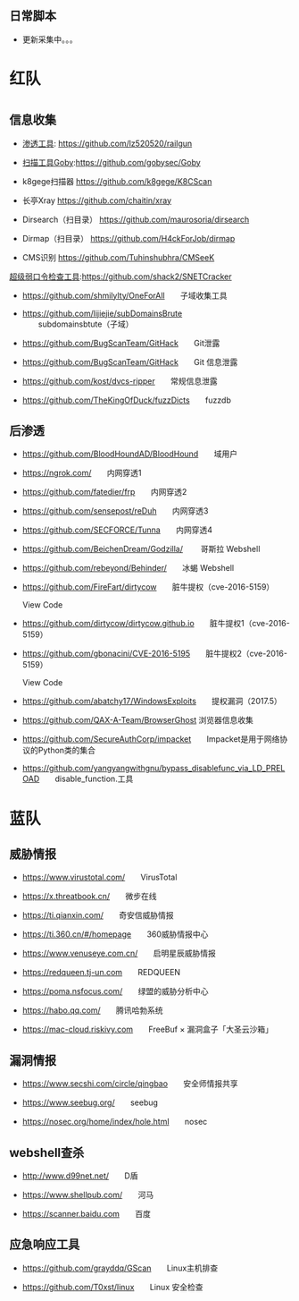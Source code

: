 <html>
<body marginheight="0"><h2>日常脚本</h2>
<ul>
<li>更新采集中。。。</li>
</ul>
<h1>红队<h1>
<h2>信息收集</h2>
<ul>
<li><p><a href="https://github.com/lz520520/railgun">渗透工具</a>: <a href="https://github.com/lz520520/railgun">https://github.com/lz520520/railgun</a></p>
</li>
<li><p><a href="https://github.com/gobysec/Goby">扫描工具Goby</a>:<a href="https://github.com/gobysec/Goby">https://github.com/gobysec/Goby</a></p>
</li>
<li><p>k8gege扫描器 <a href="https://github.com/k8gege/K8CScan">https://github.com/k8gege/K8CScan</a>　　</p>
</li>
<li><p>长亭Xray <a href="https://github.com/chaitin/xray">https://github.com/chaitin/xray</a>　　</p>
</li>
<li><p>Dirsearch（扫目录） <a href="https://github.com/maurosoria/dirsearch">https://github.com/maurosoria/dirsearch</a>　　</p>
</li>
<li><p>Dirmap（扫目录） <a href="https://github.com/H4ckForJob/dirmap">https://github.com/H4ckForJob/dirmap</a>　　</p>
</li>
<li><p>CMS识别 <a href="https://github.com/Tuhinshubhra/CMSeeK">https://github.com/Tuhinshubhra/CMSeeK</a>　　</p>
</li>
</ul>
<p><a href="https://github.com/shack2/SNETCracker">超级弱口令检查工具</a>:<a href="https://github.com/shack2/SNETCracker">https://github.com/shack2/SNETCracker</a>　　


</p>
<ul>
<li><p><a href="https://github.com/shmilylty/OneForAll">https://github.com/shmilylty/OneForAll</a>　　子域收集工具</p>
</li>
<li><p><a href="https://github.com/lijiejie/subDomainsBrute">https://github.com/lijiejie/subDomainsBrute</a>　　subdomainsbtute（子域）</p>
</li>
</ul>
<ul>
<li><p><a href="https://github.com/BugScanTeam/GitHack">https://github.com/BugScanTeam/GitHack</a>　　Git泄露</p>
</li>
<li><p><a href="https://github.com/BugScanTeam/GitHack">https://github.com/BugScanTeam/GitHack</a>　　Git 信息泄露</p>
</li>
<li><p><a href="https://github.com/kost/dvcs-ripper">https://github.com/kost/dvcs-ripper</a>　　常规信息泄露</p>
</li>
</ul>
<ul>
<li><a href="https://github.com/TheKingOfDuck/fuzzDicts">https://github.com/TheKingOfDuck/fuzzDicts</a>　　fuzzdb</li>
</ul>
<h2>后渗透</h2>
<ul>
<li><p><a href="https://github.com/BloodHoundAD/BloodHound">https://github.com/BloodHoundAD/BloodHound</a>　　域用户</p>
</li>
<li><p><a href="https://ngrok.com/">https://ngrok.com/</a>　　内网穿透1</p>
</li>
<li><p><a href="https://github.com/fatedier/frp">https://github.com/fatedier/frp</a>　　内网穿透2</p>
</li>
<li><p><a href="https://github.com/sensepost/reDuh">https://github.com/sensepost/reDuh</a>　　内网穿透3</p>
</li>
<li><p><a href="https://github.com/SECFORCE/Tunna">https://github.com/SECFORCE/Tunna</a>　　内网穿透4</p>
</li>
<li><p><a href="https://github.com/BeichenDream/Godzilla/">https://github.com/BeichenDream/Godzilla/</a> 　　哥斯拉 Webshell</p>
</li>
<li><p><a href="https://github.com/rebeyond/Behinder/">https://github.com/rebeyond/Behinder/</a>　　冰蝎 Webshell</p>
</li>
<li><p><a href="https://github.com/FireFart/dirtycow">https://github.com/FireFart/dirtycow</a>　　脏牛提权（cve-2016-5159）</p>
<p>View Code</p>
</li>
<li><p><a href="https://github.com/dirtycow/dirtycow.github.io">https://github.com/dirtycow/dirtycow.github.io</a>　　脏牛提权1（cve-2016-5159）</p>
</li>
<li><p><a href="https://github.com/gbonacini/CVE-2016-5195">https://github.com/gbonacini/CVE-2016-5195</a>　　脏牛提权2（cve-2016-5159）</p>
<p>View Code</p>
</li>
<li><p><a href="https://github.com/abatchy17/WindowsExploits">https://github.com/abatchy17/WindowsExploits</a>　　提权漏洞（2017.5）</p>
</li>
<li><p><a href="https://github.com/QAX-A-Team/BrowserGhost">https://github.com/QAX-A-Team/BrowserGhost</a>      浏览器信息收集</p>
</li>
<li><p><a href="https://github.com/SecureAuthCorp/impacket">https://github.com/SecureAuthCorp/impacket</a>　　Impacket是用于网络协议的Python类的集合</p>
</li>
<li><p><a href="https://github.com/yangyangwithgnu/bypass_disablefunc_via_LD_PRELOAD">https://github.com/yangyangwithgnu/bypass_disablefunc_via_LD_PRELOAD</a>　　disable_function.工具</p>
</li>
</ul>
<h1>蓝队</h1>
<h2>威胁情报</h2>
<ul>
<li><p><a href="https://www.virustotal.com/">https://www.virustotal.com/</a>　　VirusTotal</p>
</li>
<li><p><a href="https://x.threatbook.cn/">https://x.threatbook.cn/</a>　　微步在线</p>
</li>
<li><p><a href="https://ti.qianxin.com/">https://ti.qianxin.com/</a>　　奇安信威胁情报</p>
</li>
<li><p><a href="https://ti.360.cn/#/homepage">https://ti.360.cn/#/homepage</a>　　360威胁情报中心</p>
</li>
<li><p><a href="https://www.venuseye.com.cn/">https://www.venuseye.com.cn/</a>　　启明星辰威胁情报</p>
</li>
<li><p><a href="https://redqueen.tj-un.com">https://redqueen.tj-un.com</a>　　REDQUEEN</p>
</li>
<li><p><a href="https://poma.nsfocus.com/">https://poma.nsfocus.com/</a>　　绿盟的威胁分析中心</p>
</li>
<li><p><a href="https://habo.qq.com/">https://habo.qq.com/</a>　　腾讯哈勃系统</p>
</li>
<li><p><a href="https://mac-cloud.riskivy.com">https://mac-cloud.riskivy.com</a>　　FreeBuf × 漏洞盒子「大圣云沙箱」</p>
</li>
</ul>
<h2>漏洞情报</h2>
<ul>
<li><p><a href="https://www.secshi.com/circle/qingbao">https://www.secshi.com/circle/qingbao</a>　　安全师情报共享</p>
</li>
<li><p><a href="https://www.seebug.org/">https://www.seebug.org/</a>　　seebug</p>
</li>
<li><p><a href="https://nosec.org/home/index/hole.html">https://nosec.org/home/index/hole.html</a>　　nosec</p>
</li>
</ul>
<h2>webshell查杀</h2>
<ul>
<li><p><a href="http://www.d99net.net/">http://www.d99net.net/</a>　　D盾 </p>
</li>
<li><p><a href="https://www.shellpub.com/">https://www.shellpub.com/</a>　　河马</p>
</li>
<li><p><a href="https://scanner.baidu.com">https://scanner.baidu.com</a>　　百度</p>
</li>
</ul>
<h2>应急响应工具</h2>
<ul>
<li><p><a href="https://github.com/grayddq/GScan">https://github.com/grayddq/GScan</a>　　Linux主机排查</p>
</li>
<li><p><a href="https://github.com/T0xst/linux">https://github.com/T0xst/linux</a>　　Linux 安全检查</p>
</li>
</ul>
</body></html>
